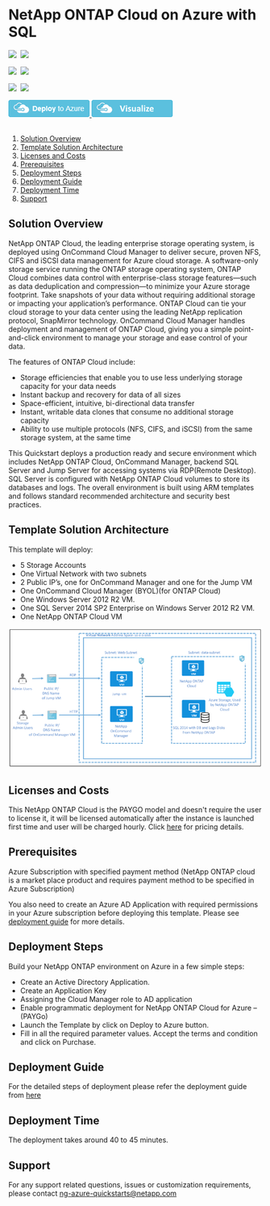 # NetApp ONTAP Cloud on Azure with SQL 

<IMG SRC="https://azbotstorage.blob.core.windows.net/badges/netapp-ontap-sql/PublicLastTestDate.svg" />&nbsp;
<IMG SRC="https://azbotstorage.blob.core.windows.net/badges/netapp-ontap-sql/PublicDeployment.svg" />&nbsp;

<IMG SRC="https://azbotstorage.blob.core.windows.net/badges/netapp-ontap-sql/FairfaxLastTestDate.svg" />&nbsp;
<IMG SRC="https://azbotstorage.blob.core.windows.net/badges/netapp-ontap-sql/FairfaxDeployment.svg" />&nbsp;

<IMG SRC="https://azbotstorage.blob.core.windows.net/badges/netapp-ontap-sql/BestPracticeResult.svg" />&nbsp;
<IMG SRC="https://azbotstorage.blob.core.windows.net/badges/netapp-ontap-sql/CredScanResult.svg" />&nbsp;

<a href="https://portal.azure.com/#create/Microsoft.Template/uri/https%3A%2F%2Fraw.githubusercontent.com%2FAzure%2Fazure-quickstart-templates%2Fmaster%2Fnetapp-ontap-sql%2Fazuredeploy.json" target="_blank">
<img src="https://raw.githubusercontent.com/Azure/azure-quickstart-templates/master/1-CONTRIBUTION-GUIDE/images/deploytoazure.png"/>
</a>
<a href="http://armviz.io/#/?load=https%3A%2F%2Fraw.githubusercontent.com%2FAzure%2Fazure-quickstart-templates%2Fmaster%2Fnetapp-ontap-sql%2Fazuredeploy.json" target="_blank">
<img src="https://raw.githubusercontent.com/Azure/azure-quickstart-templates/master/1-CONTRIBUTION-GUIDE/images/visualizebutton.png"/>
</a> 
<br><br>

<!-- TOC -->

1. [Solution Overview](#solution-overview)
2. [Template Solution Architecture ](#template-solution-architecture)
3. [Licenses and Costs ](#licenses-and-costs)
4. [Prerequisites](#prerequisites)
5. [Deployment Steps](#deployment-steps)
6. [Deployment Guide](#deployment-guide)
7. [Deployment Time](#deployment-time)
8. [Support](#support)

<!-- /TOC -->

## Solution Overview 

NetApp ONTAP Cloud, the leading enterprise storage operating system, is deployed using OnCommand Cloud Manager to deliver secure, proven NFS, CIFS and iSCSI data management for Azure cloud storage. A software-only storage service running the ONTAP storage operating system, ONTAP Cloud combines data control with enterprise-class storage features—such as data deduplication and compression—to minimize your Azure storage footprint. Take snapshots of your data without requiring additional storage or impacting your application’s performance. ONTAP Cloud can tie your cloud storage to your data center using the leading NetApp replication protocol, SnapMirror technology. OnCommand Cloud Manager handles deployment and management of ONTAP Cloud, giving you a simple point-and-click environment to manage your storage and ease control of your data.

The features of ONTAP Cloud include:

- Storage efficiencies that enable you to use less underlying storage capacity for your data needs
- Instant backup and recovery for data of all sizes
- Space-efficient, intuitive, bi-directional data transfer
- Instant, writable data clones that consume no additional storage capacity
- Ability to use multiple protocols (NFS, CIFS, and iSCSI) from the same storage system, at the same time  

This Quickstart deploys a production ready and secure environment which includes NetApp ONTAP Cloud, OnCommand Manager, backend SQL Server and Jump Server for accessing systems via RDP(Remote Desktop). SQL Server is configured with NetApp ONTAP Cloud volumes to store its databases and logs. The overall environment is built using ARM templates and follows standard recommended architecture and security best practices.

## Template Solution Architecture 

This template will deploy: 

-	5 Storage Accounts
-	One Virtual Network with two subnets
-	2 Public IP’s, one for OnCommand Manager and one for the Jump VM
-	One OnCommand Cloud Manager (BYOL)(for ONTAP Cloud)
-	One Windows Server 2012 R2 VM.
-	One SQL Server 2014 SP2 Enterprise on Windows Server 2012 R2 VM.
-	One NetApp ONTAP Cloud VM
<img src="https://raw.githubusercontent.com/Azure/azure-quickstart-templates/master/netapp-ontap-sql/Images/netapp-architecture.png"/>

## Licenses and Costs 

This NetApp ONTAP Cloud is the PAYGO model and doesn't require the user to license it, it will be licensed automatically after the instance is launched first time and user will be charged hourly. Click [here]( https://azuremarketplace.microsoft.com/en-us/marketplace/apps/netapp.netapp-ontap-cloud?tab=Overview) for pricing details.

## Prerequisites 

Azure Subscription with specified payment method (NetApp ONTAP cloud is a market place product and requires payment method to be specified in Azure Subscription)

You also need to create an Azure AD Application with required permissions in your Azure subscription before deploying this template. Please see [deployment guide]( https://github.com/Azure/azure-quickstart-templates/blob/master/netapp-ontap-sql/Images/NetApp-ONTAP-Cloud-on-Azure.pdf) for more details.

## Deployment Steps  

Build your NetApp ONTAP environment on Azure in a few simple steps:
- Create an Active Directory Application.
- Create an Application Key
- Assigning the Cloud Manager role to AD application
- Enable programmatic deployment for NetApp ONTAP Cloud for Azure – (PAYGo)
- Launch the Template by click on Deploy to Azure button.  
- Fill in all the required parameter values. Accept the terms and condition and click on Purchase. 

## Deployment Guide

For the detailed steps of deployment please refer the deployment guide from  [here]( https://github.com/Azure/azure-quickstart-templates/blob/master/netapp-ontap-sql/Images/NetApp-ONTAP-Cloud-on-Azure.pdf)

## Deployment Time  

The deployment takes around 40 to 45 minutes. 

## Support 

For any support related questions, issues or customization requirements, please contact ng-azure-quickstarts@netapp.com
